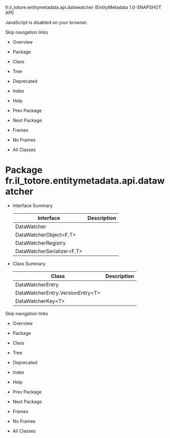 fr.il\_totore.entitymetadata.api.datawatcher (EntityMetadata 1.0-SNAPSHOT API)

JavaScript is disabled on your browser.

Skip navigation links

 *  Overview
 *  Package
 *  Class
 *  Tree
 *  Deprecated
 *  Index
 *  Help

 *  Prev Package
 *  Next Package

 *  Frames
 *  No Frames

 *  All Classes

# Package fr.il\_totore.entitymetadata.api.datawatcher #

 *  <table> 
     <span>Interface Summary</span>
     <span>&nbsp;</span> 
     <tbody>
      <tr> 
       <th>Interface</th> 
       <th>Description</th> 
      </tr> 
     </tbody>
     <tbody> 
      <tr> 
       <td><a title="interface in fr.il_totore.entitymetadata.api.datawatcher" rel="nofollow">DataWatcher</a></td> 
       <td>&nbsp;</td> 
      </tr> 
      <tr> 
       <td><a title="interface in fr.il_totore.entitymetadata.api.datawatcher" rel="nofollow">DataWatcherObject</a>&lt;F,T&gt;</td> 
       <td>&nbsp;</td> 
      </tr> 
      <tr> 
       <td><a title="interface in fr.il_totore.entitymetadata.api.datawatcher" rel="nofollow">DataWatcherRegistry</a></td> 
       <td>&nbsp;</td> 
      </tr> 
      <tr> 
       <td><a title="interface in fr.il_totore.entitymetadata.api.datawatcher" rel="nofollow">DataWatcherSerializer</a>&lt;F,T&gt;</td> 
       <td>&nbsp;</td> 
      </tr> 
     </tbody> 
    </table>
 *  <table> 
     <span>Class Summary</span>
     <span>&nbsp;</span> 
     <tbody>
      <tr> 
       <th>Class</th> 
       <th>Description</th> 
      </tr> 
     </tbody>
     <tbody> 
      <tr> 
       <td><a title="class in fr.il_totore.entitymetadata.api.datawatcher" rel="nofollow">DataWatcherEntry</a></td> 
       <td>&nbsp;</td> 
      </tr> 
      <tr> 
       <td><a title="class in fr.il_totore.entitymetadata.api.datawatcher" rel="nofollow">DataWatcherEntry.VersionEntry</a>&lt;T&gt;</td> 
       <td>&nbsp;</td> 
      </tr> 
      <tr> 
       <td><a title="class in fr.il_totore.entitymetadata.api.datawatcher" rel="nofollow">DataWatcherKey</a>&lt;T&gt;</td> 
       <td>&nbsp;</td> 
      </tr> 
     </tbody> 
    </table>

Skip navigation links

 *  Overview
 *  Package
 *  Class
 *  Tree
 *  Deprecated
 *  Index
 *  Help

 *  Prev Package
 *  Next Package

 *  Frames
 *  No Frames

 *  All Classes